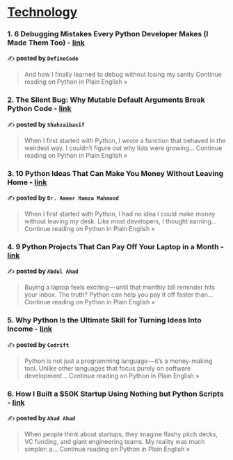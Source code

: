 
<h1><a href=https://medium.com/tag/technology/recommended target="_blank" rel="noopener noreferrer">Technology</a></h1>
<h3>1. 6 Debugging Mistakes Every Python Developer Makes (I Made Them Too) - <a href="https://python.plainenglish.io/6-debugging-mistakes-every-python-developer-makes-i-made-them-too-ae5ef27981b1?source=rss------technology-5" target="_blank" rel="noopener noreferrer">link</a></h3>

✍️ **posted by `DefineCode`**

<blockquote>And how I finally learned to debug without losing my sanity
Continue reading on Python in Plain English »</blockquote>

<h3>2. The Silent Bug: Why Mutable Default Arguments Break Python Code - <a href="https://python.plainenglish.io/the-silent-bug-why-mutable-default-arguments-break-python-code-2b7a86a30b68?source=rss------technology-5" target="_blank" rel="noopener noreferrer">link</a></h3>

✍️ **posted by `Shahzaibasif`**

<blockquote>When I first started with Python, I wrote a function that behaved in the weirdest way. I couldn’t figure out why lists were growing…
Continue reading on Python in Plain English »</blockquote>

<h3>3. 10 Python Ideas That Can Make You Money Without Leaving Home - <a href="https://python.plainenglish.io/10-python-ideas-that-can-make-you-money-without-leaving-home-82abc113f7bf?source=rss------technology-5" target="_blank" rel="noopener noreferrer">link</a></h3>

✍️ **posted by `Dr. Ameer Hamza Mahmood`**

<blockquote>When I first started with Python, I had no idea I could make money without leaving my desk. Like most developers, I thought earning…
Continue reading on Python in Plain English »</blockquote>

<h3>4. 9 Python Projects That Can Pay Off Your Laptop in a Month - <a href="https://python.plainenglish.io/9-python-projects-that-can-pay-off-your-laptop-in-a-month-891d27b04be8?source=rss------technology-5" target="_blank" rel="noopener noreferrer">link</a></h3>

✍️ **posted by `Abdul Ahad`**

<blockquote>Buying a laptop feels exciting — until that monthly bill reminder hits your inbox. The truth? Python can help you pay it off faster than…
Continue reading on Python in Plain English »</blockquote>

<h3>5. Why Python Is the Ultimate Skill for Turning Ideas Into Income - <a href="https://python.plainenglish.io/why-python-is-the-ultimate-skill-for-turning-ideas-into-income-15514627ac7b?source=rss------technology-5" target="_blank" rel="noopener noreferrer">link</a></h3>

✍️ **posted by `Codrift `**

<blockquote>Python is not just a programming language — it’s a money-making tool. Unlike other languages that focus purely on software development…
Continue reading on Python in Plain English »</blockquote>

<h3>6. How I Built a $50K Startup Using Nothing but Python Scripts - <a href="https://python.plainenglish.io/how-i-built-a-50k-startup-using-nothing-but-python-scripts-8ad636ad8130?source=rss------technology-5" target="_blank" rel="noopener noreferrer">link</a></h3>

✍️ **posted by `Ahad Ahad`**

<blockquote>When people think about startups, they imagine flashy pitch decks, VC funding, and giant engineering teams. My reality was much simpler: a…
Continue reading on Python in Plain English »</blockquote>

